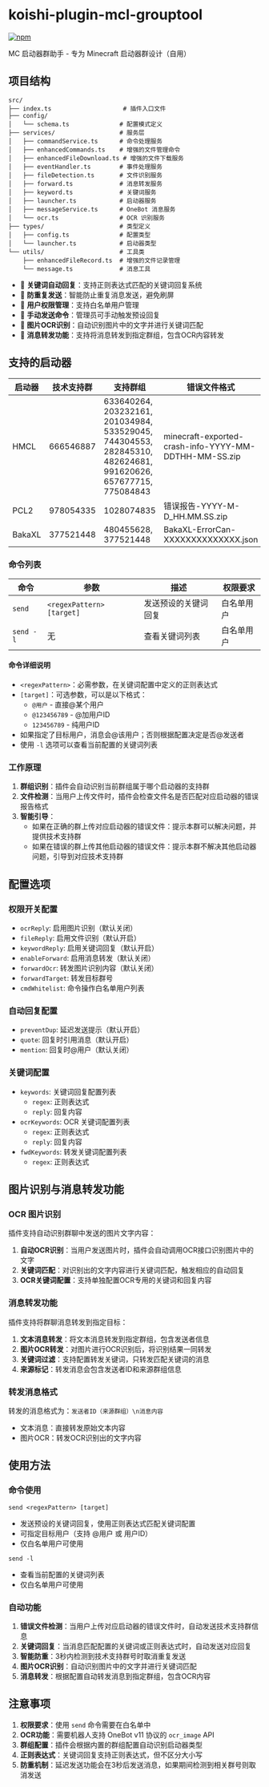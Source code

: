 # koishi-plugin-mcl-grouptool

[![npm](https://img.shields.io/npm/v/koishi-plugin-mcl-grouptool?style=flat-square)](https://www.npmjs.com/package/koishi-plugin-mcl-grouptool)

MC 启动器群助手 - 专为 Minecraft 启动器群设计（自用）

## 项目结构

```
src/
├── index.ts                    # 插件入口文件
├── config/
│   └── schema.ts              # 配置模式定义
├── services/                  # 服务层
│   ├── commandService.ts      # 命令处理服务
│   ├── enhancedCommands.ts    # 增强的文件管理命令
│   ├── enhancedFileDownload.ts # 增强的文件下载服务
│   ├── eventHandler.ts        # 事件处理服务
│   ├── fileDetection.ts       # 文件识别服务
│   ├── forward.ts             # 消息转发服务
│   ├── keyword.ts             # 关键词服务
│   ├── launcher.ts            # 启动器服务
│   ├── messageService.ts      # OneBot 消息服务
│   └── ocr.ts                 # OCR 识别服务
├── types/                     # 类型定义
│   ├── config.ts              # 配置类型
│   └── launcher.ts            # 启动器类型
└── utils/                     # 工具类
    ├── enhancedFileRecord.ts  # 增强的文件记录管理
    └── message.ts             # 消息工具
```
- 🎯 **关键词自动回复**：支持正则表达式匹配的关键词回复系统
- 🚫 **防重复发送**：智能防止重复消息发送，避免刷屏
- 👥 **用户权限管理**：支持白名单用户管理
- 📝 **手动发送命令**：管理员可手动触发预设回复
- 📸 **图片OCR识别**：自动识别图片中的文字并进行关键词匹配
- 🔄 **消息转发功能**：支持将消息转发到指定群组，包含OCR内容转发

## 支持的启动器

| 启动器 | 技术支持群 | 支持群组 | 错误文件格式 |
|--------|------------|----------|--------------|
| HMCL | 666546887 | 633640264, 203232161, 201034984, 533529045, 744304553, 282845310, 482624681, 991620626, 657677715, 775084843 | minecraft-exported-crash-info-YYYY-MM-DDTHH-MM-SS.zip |
| PCL2 | 978054335 | 1028074835 | 错误报告-YYYY-M-D_HH.MM.SS.zip |
| BakaXL | 377521448 | 480455628, 377521448 | BakaXL-ErrorCan-XXXXXXXXXXXXXX.json |

### 命令列表

| 命令 | 参数 | 描述 | 权限要求 |
|------|------|------|----------|
| `send` | `<regexPattern> [target]` | 发送预设的关键词回复 | 白名单用户 |
| `send -l` | 无 | 查看关键词列表 | 白名单用户 |

#### 命令详细说明

- `<regexPattern>`：必需参数，在关键词配置中定义的正则表达式
- `[target]`：可选参数，可以是以下格式：
  - `@用户` - 直接@某个用户
  - `@123456789` - @加用户ID
  - `123456789` - 纯用户ID
- 如果指定了目标用户，消息会@该用户；否则根据配置决定是否@发送者
- 使用 `-l` 选项可以查看当前配置的关键词列表

### 工作原理

1. **群组识别**：插件会自动识别当前群组属于哪个启动器的支持群
2. **文件检测**：当用户上传文件时，插件会检查文件名是否匹配对应启动器的错误报告格式
3. **智能引导**：
   - 如果在正确的群上传对应启动器的错误文件：提示本群可以解决问题，并提供技术支持群
   - 如果在错误的群上传其他启动器的错误文件：提示本群不解决其他启动器问题，引导到对应技术支持群

## 配置选项

### 权限开关配置

- `ocrReply`: 启用图片识别（默认关闭）
- `fileReply`: 启用文件识别（默认开启）
- `keywordReply`: 启用关键词回复（默认开启）
- `enableForward`: 启用消息转发（默认关闭）
- `forwardOcr`: 转发图片识别内容（默认关闭）
- `forwardTarget`: 转发目标群号
- `cmdWhitelist`: 命令操作白名单用户列表

### 自动回复配置

- `preventDup`: 延迟发送提示（默认开启）
- `quote`: 回复时引用消息（默认开启）
- `mention`: 回复时@用户（默认关闭）

### 关键词配置

- `keywords`: 关键词回复配置列表
  - `regex`: 正则表达式
  - `reply`: 回复内容
- `ocrKeywords`: OCR 关键词配置列表
  - `regex`: 正则表达式
  - `reply`: 回复内容
- `fwdKeywords`: 转发关键词配置列表
  - `regex`: 正则表达式

## 图片识别与消息转发功能

### OCR 图片识别

插件支持自动识别群聊中发送的图片文字内容：

1. **自动OCR识别**：当用户发送图片时，插件会自动调用OCR接口识别图片中的文字
2. **关键词匹配**：对识别出的文字内容进行关键词匹配，触发相应的自动回复
3. **OCR关键词配置**：支持单独配置OCR专用的关键词和回复内容

### 消息转发功能

插件支持将群聊消息转发到指定目标：

1. **文本消息转发**：将文本消息转发到指定群组，包含发送者信息
2. **图片OCR转发**：对图片进行OCR识别后，将识别结果一同转发
3. **关键词过滤**：支持配置转发关键词，只转发匹配关键词的消息
4. **来源标记**：转发消息会包含发送者ID和来源群组信息

### 转发消息格式

转发的消息格式为：`发送者ID（来源群组）\n消息内容`

- 文本消息：直接转发原始文本内容
- 图片OCR：转发OCR识别出的文字内容

## 使用方法

### 命令使用

```text
send <regexPattern> [target]
```

- 发送预设的关键词回复，使用正则表达式匹配关键词配置
- 可指定目标用户（支持 @用户 或 用户ID）
- 仅白名单用户可使用

```text
send -l
```

- 查看当前配置的关键词列表
- 仅白名单用户可使用

### 自动功能

1. **错误文件检测**：当用户上传对应启动器的错误文件时，自动发送技术支持群信息
2. **关键词回复**：当消息匹配配置的关键词或正则表达式时，自动发送对应回复
3. **智能防重**：3秒内检测到技术支持群号时取消重复发送
4. **图片OCR识别**：自动识别图片中的文字并进行关键词匹配
5. **消息转发**：根据配置自动转发消息到指定群组，包含OCR内容

## 注意事项

1. **权限要求**：使用 `send` 命令需要在白名单中
2. **OCR功能**：需要机器人支持 OneBot v11 协议的 `ocr_image` API
3. **群组配置**：插件会根据内置的群组配置自动识别启动器类型
4. **正则表达式**：关键词回复支持正则表达式，但不区分大小写
5. **防重机制**：延迟发送功能会在3秒后发送消息，如果期间检测到相关群号则取消发送
